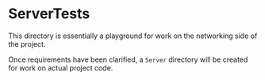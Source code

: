 # ServerTests

This directory is essentially a playground for work on the networking side of the project.

Once requirements have been clarified, a `Server` directory will be created for work on actual project code.